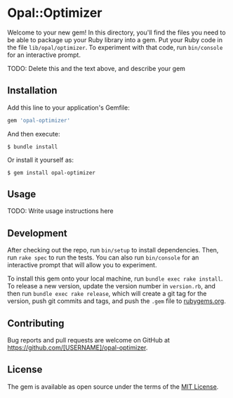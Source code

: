 # Opal::Optimizer

Welcome to your new gem! In this directory, you'll find the files you need to be able to package up your Ruby library into a gem. Put your Ruby code in the file `lib/opal/optimizer`. To experiment with that code, run `bin/console` for an interactive prompt.

TODO: Delete this and the text above, and describe your gem

## Installation

Add this line to your application's Gemfile:

```ruby
gem 'opal-optimizer'
```

And then execute:

    $ bundle install

Or install it yourself as:

    $ gem install opal-optimizer

## Usage

TODO: Write usage instructions here

## Development

After checking out the repo, run `bin/setup` to install dependencies. Then, run `rake spec` to run the tests. You can also run `bin/console` for an interactive prompt that will allow you to experiment.

To install this gem onto your local machine, run `bundle exec rake install`. To release a new version, update the version number in `version.rb`, and then run `bundle exec rake release`, which will create a git tag for the version, push git commits and tags, and push the `.gem` file to [rubygems.org](https://rubygems.org).

## Contributing

Bug reports and pull requests are welcome on GitHub at https://github.com/[USERNAME]/opal-optimizer.


## License

The gem is available as open source under the terms of the [MIT License](https://opensource.org/licenses/MIT).

